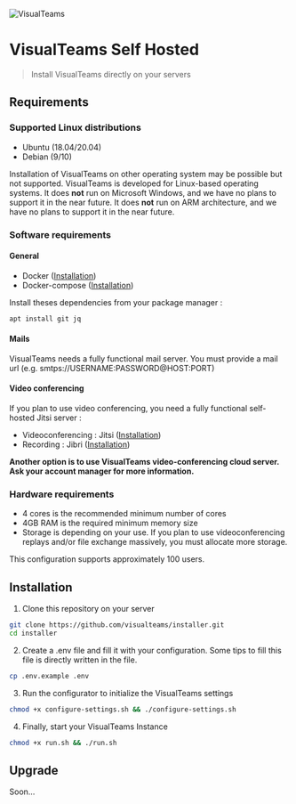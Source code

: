 ![VisualTeams](https://www.visualteams.fr/images/logo.png)

# VisualTeams Self Hosted

> Install VisualTeams directly on your servers

## Requirements

### Supported Linux distributions

- Ubuntu (18.04/20.04)
- Debian (9/10)

Installation of VisualTeams on other operating system may be possible but not supported. 
VisualTeams is developed for Linux-based operating systems. 
It does **not** run on Microsoft Windows, and we have no plans to support it in the near future.
It does **not** run on ARM architecture, and we have no plans to support it in the near future.

### Software requirements

#### General
- Docker ([Installation](https://docs.docker.com/engine/install/))
- Docker-compose ([Installation](https://docs.docker.com/compose/install/))

Install theses dependencies from your package manager :

```bash
apt install git jq
```

#### Mails

VisualTeams needs a fully functional mail server. You must provide a mail url (e.g. smtps://USERNAME:PASSWORD@HOST:PORT)

#### Video conferencing
If you plan to use video conferencing, you need a fully functional self-hosted Jitsi server :
- Videoconferencing : Jitsi ([Installation](https://jitsi.github.io/handbook/docs/devops-guide/devops-guide-quickstart))
- Recording : Jibri ([Installation](https://github.com/jitsi/jibri))

**Another option is to use VisualTeams video-conferencing cloud server. Ask your account manager for more information.**

### Hardware requirements

- 4 cores is the recommended minimum number of cores
- 4GB RAM is the required minimum memory size
- Storage is depending on your use. If you plan to use videoconferencing replays and/or file exchange massively, you must allocate more storage.

This configuration supports approximately 100 users.

## Installation

1. Clone this repository on your server
```bash
git clone https://github.com/visualteams/installer.git
cd installer
```

2. Create a .env file and fill it with your configuration. Some tips to fill this file is directly written in the file.
```bash 
cp .env.example .env
````

3. Run the configurator to initialize the VisualTeams settings
```bash
chmod +x configure-settings.sh && ./configure-settings.sh 
```

4. Finally, start your VisualTeams Instance
```bash
chmod +x run.sh && ./run.sh 
```

## Upgrade

Soon…


